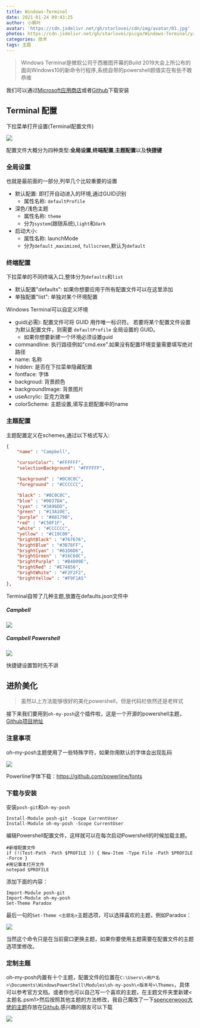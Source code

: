 ```yaml
---
title: Windows-Terminal
date: 2021-01-24 09:43:25
author: 小枫叶
avatar: 'https://cdn.jsdelivr.net/gh/starlovei/cdn/img/avatar/01.jpg'
photos: https://cdn.jsdelivr.net/gh/starlovei/picgo/Windows-Terminal/yzavvq4we0ao5akst1d2.png
categories: 技术
tags: 主题
---
```


> Windows Terminal是微软公司于西雅图开幕的Build 2019大会上所公布的面向Windows10的新命令行程序,系统自带的powershell颜值实在有些不敢恭维

我们可以通过[Microsoft应用商店](https://www.microsoft.com/zh-cn/p/windows-terminal/9n0dx20hk701?activetab=pivot:overviewtab)或者[Github](https://github.com/microsoft/terminal/releases)下载安装



## Terminal 配置

下拉菜单打开设置(Terminal配置文件)

![](https://cdn.jsdelivr.net/gh/starlovei/picgo/Windows-Terminal/2021-01-24_09-40-02.jpg)

配置文件大概分为四种类型:**全局设置**,**终端配置**,**主题配置**以及**快捷键**



### 全局设置



也就是最前面的一部分,列举几个比较重要的设置

+ 默认配置: 即打开自动进入的环境,通过GUID识别
  + 属性名称: `defaultProfile`
+ 深色/浅色主题
  + 属性名称: `theme`
  + 分为`system`(跟随系统),`light`和`dark`
+ 启动大小: 
  + 属性名称: launchMode
  + 分为`default` ,`maximized`, `fullscreen`,默认为`default`



### 终端配置



下拉菜单的不同终端入口,整体分为`defaults`和`list`

+ 默认配置"defaults": 如果你想要应用于所有配置文件可以在这里添加
+ 单独配置"list": 单独对某个环境配置

Windows Terminal可以自定义坏境

+ guid(必需): 配置文件可将 GUID 用作唯一标识符。 若要将某个配置文件设置为默认配置文件，则需要 `defaultProfile` 全局设置的 GUID。
  + 如果你想要新建一个环境必须设置guid
+ commandline: 执行路径例如"cmd.exe".如果没有配置坏境变量需要填写绝对路径
+ name: 名称
+ hidden: 是否在下拉菜单隐藏配置
+ fontface: 字体
+ backgroud: 背景颜色
+ backgroundImage: 背景图片
+ useAcrylic: 亚克力效果
+ colorScheme: 主题设置,填写主题配置中的name



### 主题配置



主题配置定义在schemes,通过以下格式写入:

``` json
{
    "name" : "Campbell",

    "cursorColor": "#FFFFFF",
    "selectionBackground": "#FFFFFF",

    "background" : "#0C0C0C",
    "foreground" : "#CCCCCC",

    "black" : "#0C0C0C",
    "blue" : "#0037DA",
    "cyan" : "#3A96DD",
    "green" : "#13A10E",
    "purple" : "#881798",
    "red" : "#C50F1F",
    "white" : "#CCCCCC",
    "yellow" : "#C19C00",
    "brightBlack" : "#767676",
    "brightBlue" : "#3B78FF",
    "brightCyan" : "#61D6D6",
    "brightGreen" : "#16C60C",
    "brightPurple" : "#B4009E",
    "brightRed" : "#E74856",
    "brightWhite" : "#F2F2F2",
    "brightYellow" : "#F9F1A5"
},
```

Terminal自带了几种主题,放置在defaults.json文件中

##### Campbell

![](https://cdn.jsdelivr.net/gh/starlovei/picgo/Windows-Terminal/campbell-color-scheme.png)

##### Campbell Powershell

![](https://cdn.jsdelivr.net/gh/starlovei/picgo/Windows-Terminal/campbell-powershell-color-scheme.png)



快捷键设置暂时先不讲



## 进阶美化

> 虽然以上方法能够很好的美化powershell，但是代码栏依然还是老样式

接下来我们要用到`oh-my-posh`这个插件啦，这是一个开源的powershell主题，[Github项目地址](https://github.com/JanDeDobbeleer/oh-my-posh)



### 注意事项

oh-my-posh主题使用了一些特殊字符，如果你用默认的字体会出现乱码

![](https://cdn.jsdelivr.net/gh/starlovei/picgo/Windows-Terminal/2021-02-12_08-06-57.jpg)

Powerline字体下载：https://github.com/powerline/fonts



### 下载与安装

安装`posh-git`和`oh-my-posh`

``` shell
Install-Module posh-git -Scope CurrentUser 
Install-Module oh-my-posh -Scope CurrentUser
```

编辑Powershell配置文件，这样就可以在每次启动Powershell的时候加载主题。

``` shell
#新增配置文件
if (!(Test-Path -Path $PROFILE )) { New-Item -Type File -Path $PROFILE -Force }
#用记事本打开文件
notepad $PROFILE
```

添加下面的内容：

``` shell
Import-Module posh-git 
Import-Module oh-my-posh 
Set-Theme Paradox
```

最后一句的`Set-Theme <主题名>`主题选项，可以选择喜欢的主题，例如Paradox：

![](https://cdn.jsdelivr.net/gh/starlovei/picgo/Windows-Terminal/paradox.png)

当然这个命令只是在当前窗口更换主题，如果你要使用主题需要在配置文件的主题选项里修改。

### 定制主题

oh-my-posh内置有十个主题，配置文件的位置在`C:\Users\<用户名>\Documents\WindowsPowerShell\Modules\oh-my-posh\<版本号>\Themes`，具体可以参考官方文档。或者你也可以自己写一个喜欢的主题，在主题文件夹里新建<主题名.psm1>然后按照其他主题的方法修改，我自己魔改了一下[spencerwooo大佬的主题](https://github.com/spencerwooo/dotfiles)存放在[Github](https://github.com/starlovei/Terminal-Theme),感兴趣的朋友可以下载

![](https://cdn.jsdelivr.net/gh/starlovei/picgo/Windows-Terminal/2021-02-12_08-36-24.jpg)

